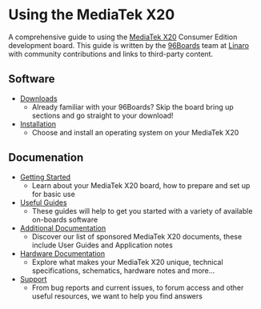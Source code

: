 # Using the MediaTek X20

A comprehensive guide to using the [MediaTek X20](http://www.96boards.org/product/mediatek-x20/) Consumer Edition development board. This guide is written by the [96Boards](https://www.96boards.org) team at [Linaro](http://www.linaro.org) with community contributions and links to third-party content.

## Software

- [Downloads](Downloads/README.md)
   - Already familiar with your 96Boards? Skip the board bring up sections and go straight to your download!
- [Installation](Installation/README.md)
   - Choose and install an operating system on your MediaTek X20

## Documenation

- [Getting Started](GettingStarted/README.md)
   - Learn about your MediaTek X20 board, how to prepare and set up for basic use
- [Useful Guides](Guides/README.md)
   - These guides will help to get you started with a variety of available on-boards software
- [Additional Documentation](AdditionalDocs/README.md)
   - Discover our list of sponsored MediaTek X20 documents, these include User Guides and Application notes
- [Hardware Documentation](HardwareDocs/README.md)
   - Explore what makes your MediaTek X20 unique, technical specifications, schematics, hardware notes and more...
- [Support](Troubleshooting/README.md)
   - From bug reports and current issues, to forum access and other useful resources, we want to help you find answers
